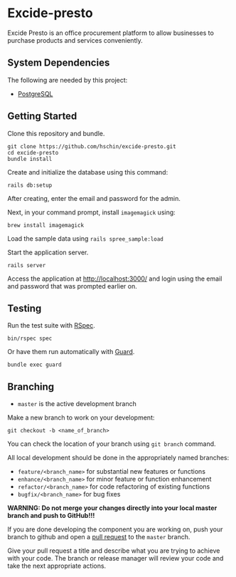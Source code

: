 # Excide-presto

Excide Presto is an office procurement platform to allow businesses to purchase products and services conveniently.

## System Dependencies

The following are needed by this project:

* [PostgreSQL](http://www.postgresql.org/)

## Getting Started

Clone this repository and bundle.

    git clone https://github.com/hschin/excide-presto.git
    cd excide-presto
    bundle install

Create and initialize the database using this command:

    rails db:setup

After creating, enter the email and password for the admin.

Next, in your command prompt, install `imagemagick` using:

    brew install imagemagick

Load the sample data using `rails spree_sample:load`

Start the application server.

    rails server

Access the application at [http://localhost:3000/](http://localhost:3000/) and login using the email and password that was prompted earlier on.

## Testing

Run the test suite with [RSpec](https://github.com/rspec/rspec-rails).

    bin/rspec spec

Or have them run automatically with [Guard](https://github.com/guard/guard-rspec).

    bundle exec guard

## Branching

* `master` is the active development branch

Make a new branch to work on your development:

    git checkout -b <name_of_branch>

You can check the location of your branch using `git branch` command.

All local development should be done in the appropriately named branches:

* `feature/<branch_name>` for substantial new features or functions
* `enhance/<branch_name>` for minor feature or function enhancement
* `refactor/<branch_name>` for code refactoring of existing functions
* `bugfix/<branch_name>` for bug fixes

**WARNING: Do not merge your changes directly into your local master
branch and push to GitHub!!!**

If you are done developing the component you are working on, push your branch to github
and open a [pull request](https://help.github.com/articles/creating-a-pull-request/) to the `master` branch.

Give your pull request a title and describe what you are trying to
achieve with your code. The branch or release manager will review your
code and take the next appropriate actions.


